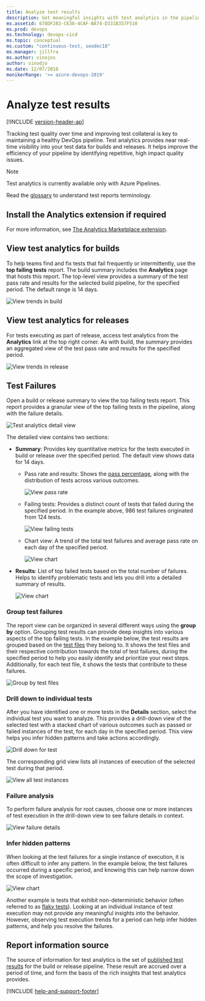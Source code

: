 ```yaml
---
title: Analyze test results
description: Get meaningful insights with test analytics in the pipeline
ms.assetid: 678DF283-CE38-4CAF-BA74-D331B357F510
ms.prod: devops
ms.technology: devops-cicd
ms.topic: conceptual
ms.custom: "continuous-test, seodec18"
ms.manager: jillfra
ms.author: vinojos
author: vinodjo
ms.date: 12/07/2018
monikerRange: '>= azure-devops-2019'
---
```


# Analyze test results

[!INCLUDE [version-header-ap](../_shared/version-team-services.md)]

Tracking test quality over time and improving test collateral is key to maintaining a healthy DevOps pipeline.
Test analytics provides near real-time visibility into your test data for builds and releases.
It helps improve the efficiency of your pipeline by identifying repetitive, high impact quality issues.

> [!NOTE]
> Test analytics is currently available only with Azure Pipelines.

Read the [glossary](./test-glossary.md) to understand test reports terminology.

## Install the Analytics extension if required

For more information, see [The Analytics Marketplace extension](../../report/dashboards/analytics-extension.md).

<a name="viewinbuild"></a>

## View test analytics for builds

To help teams find and fix tests that fail frequently or intermittently, use the **top failing tests** report.
The build summary includes the **Analytics** page that hosts this report.
The top-level view provides a summary of the test pass rate and results for the selected build pipeline, for the specified period.
The default range is 14 days. 

![View trends in build](_img/test-analytics/view-in-build.png)

<a name="viewinrelease"></a>

## View test analytics for releases

For tests executing as part of release, access test analytics from the **Analytics** link at the top right corner.
As with build, the summary provides an aggregated view of the test pass rate and results for the specified period.

![View trends in release](_img/test-analytics/view-in-release.png)

## Test Failures

Open a build or release summary to view the top failing tests report.
This report provides a granular view of the top failing tests in the pipeline, along with the failure details. 

![Test analytics detail view](_img/test-analytics/test-failures.png)

The detailed view contains two sections:

* **Summary**: Provides key quantitative metrics for the tests executed in build or release over the specified period. The default view shows data for 14 days.  

  - Pass rate and results: Shows the [pass percentage](test-glossary.md), along with the distribution of tests across various outcomes. 

    ![View pass rate](_img/test-analytics/pass-rate.png)

  - Failing tests: Provides a distinct count of tests that failed during the specified period. In the example above, 986 test failures originated from 124 tests. 

    ![View failing tests](_img/test-analytics/failing-tests.png)

  - Chart view: A trend of the total test failures and average pass rate on each day of the specified period. 

    ![View chart](_img/test-analytics/chart-view.png)

* **Results**: List of top failed tests based on the total number of failures.  Helps to identify problematic tests and lets you drill into a detailed summary of results.

  ![View chart](_img/test-analytics/results-view.png)

### Group test failures

The report view can be organized in several different ways using the **group by** option.
Grouping test results can provide deep insights into various aspects of the top failing tests.
In the example below, the test results are grouped based on the [test files](test-glossary.md) they belong to.
It shows the test files and their respective contribution towards the total of test failures, during the
specified period to help you easily identify and prioritize your next steps. 
Additionally, for each test file, it shows the tests that contribute to these failures.

![Group by test files](_img/test-analytics/group-test-failure.png)

### Drill down to individual tests

After you have identified one or more tests in the **Details** section, select the individual test you want to analyze.
This provides a drill-down view of the selected test with a stacked chart of various outcomes such as passed or
failed instances of the test, for each day in the specified period. 
This view helps you infer hidden patterns and take actions accordingly. 

![Drill down for test](_img/test-analytics/drill-down-test.png)

The corresponding grid view lists all instances of execution of the selected test during that period. 

![View all test instances](_img/test-analytics/test-instances.png)

### Failure analysis

To perform failure analysis for root causes, choose one or more instances of test execution in the drill-down view
to see failure details in context.

![View failure details](_img/test-analytics/view-failure-details.png)

### Infer hidden patterns

When looking at the test failures for a single instance of execution, it is often difficult to infer any pattern.
In the example below, the test failures occurred during a specific period, and knowing this can help narrow down the scope of investigation. 

![View chart](_img/test-analytics/infer-pattern.png)

Another example is tests that exhibit non-deterministic behavior (often referred to as [flaky tests](test-glossary.md)).
Looking at an individual instance of test execution may not provide any meaningful insights into the behavior.
However, observing test execution trends for a period can help infer hidden patterns, and help you resolve the failures.

## Report information source

The source of information for test analytics is the set of [published test results](../tasks/test/publish-test-results.md) for
the build or release pipeline.
These result are accrued over a period of time, and form the basis of the rich insights that test analytics provides. 

[!INCLUDE [help-and-support-footer](_shared/help-and-support-footer.md)] 
